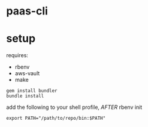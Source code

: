 # paas-cli

# setup

requires:

- rbenv
- aws-vault
- make

```
gem install bundler
bundle install
```

add the following to your shell profile, _AFTER_ rbenv init

```
export PATH="/path/to/repo/bin:$PATH"
```
